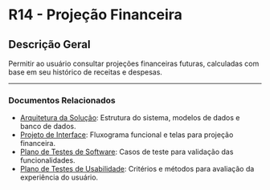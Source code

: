 # R14 - Projeção Financeira

## Descrição Geral

Permitir ao usuário consultar projeções financeiras futuras, calculadas com base em seu histórico de receitas e despesas.

---

### Documentos Relacionados

- [Arquitetura da Solução](./Arquitetura%20da%20Solu%C3%A7%C3%A3o.md): Estrutura do sistema, modelos de dados e banco de dados.
- [Projeto de Interface](./Projeto%20de%20Interface.md): Fluxograma funcional e telas para projeção financeira.
- [Plano de Testes de Software](./Plano%20de%20Testes%20de%20Software.md): Casos de teste para validação das funcionalidades.
- [Plano de Testes de Usabilidade](./Plano%20de%20Testes%20de%20Usabilidade.md): Critérios e métodos para avaliação da experiência do usuário.
